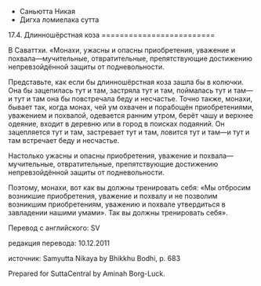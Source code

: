 









* Саньютта Никая
* Дигха ломиелака сутта


17\.4\. Длинношёрстная коза
\=\=\=\=\=\=\=\=\=\=\=\=\=\=\=\=\=\=\=\=\=\=\=\=\=



В Саваттхи\. «Монахи, ужасны и опасны приобретения, уважение и похвала—мучительные, отвратительные, препятствующие достижению непревзойдённой защиты от подневольности\.


Представьте, как если бы длинношёрстная коза зашла бы в колючки\. Она бы зацепилась тут и там, застряла тут и там, поймалась тут и там—и тут и там она бы повстречала беду и несчастье\. Точно также, монахи, бывает так, когда монах, чей ум охвачен и порабощён приобретениями, уважением и похвалой, одевается ранним утром, берёт чашу и верхнее одеяние, входит в деревню или в город в поисках подаяний\. Он зацепляется тут и там, застревает тут и там, ловится тут и там—и тут и там встречает беду и несчастье\.


Настолько ужасны и опасны приобретения, уважение и похвала—мучительные, отвратительные, препятствующие достижению непревзойдённой защиты от подневольности\.


Поэтому, монахи, вот как вы должны тренировать себя: «Мы отбросим возникшие приобретения, уважение и похвалу и не позволим возникшим приобретениям, уважению и похвале утвердиться в завладении нашими умами»\. Так вы должны тренировать себя»\.



Перевод с английского: SV


редакция перевода: 10\.12\.2011


источник: Samyutta Nikaya by Bhikkhu Bodhi, p\. 683


Prepared for SuttaCentral by Aminah Borg\-Luck\.






